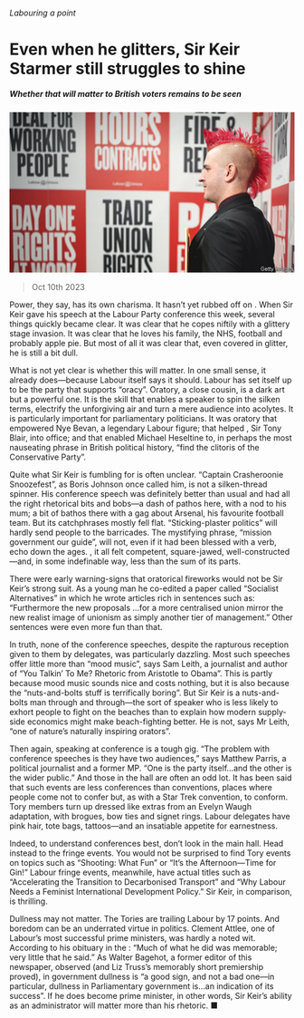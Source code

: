 ###### Labouring a point

# Even when he glitters, Sir Keir Starmer still struggles to shine 

##### Whether that will matter to British voters remains to be seen 

![image](images/20231014_BRP003.jpg) 

> Oct 10th 2023 

Power, they say, has its own charisma. It hasn’t yet rubbed off on . When Sir Keir gave his speech at the Labour Party conference this week, several things quickly became clear. It was clear that he copes niftily with a glittery stage invasion. It was clear that he loves his family, the NHS, football and probably apple pie. But most of all it was clear that, even covered in glitter, he is still a bit dull. 

What is not yet clear is whether this will matter. In one small sense, it already does—because Labour itself says it should. Labour has set itself up to be the party that supports “oracy”. Oratory, a close cousin, is a dark art but a powerful one. It is the skill that enables a speaker to spin the silken terms, electrify the unforgiving air and turn a mere audience into acolytes. It is particularly important for parliamentary politicians. It was oratory that empowered Nye Bevan, a legendary Labour figure; that helped , Sir Tony Blair, into office; and that enabled Michael Heseltine to, in perhaps the most nauseating phrase in British political history, “find the clitoris of the Conservative Party”.

Quite what Sir Keir is fumbling for is often unclear. “Captain Crasheroonie Snoozefest”, as Boris Johnson once called him, is not a silken-thread spinner. His conference speech was definitely better than usual and had all the right rhetorical bits and bobs—a dash of pathos here, with a nod to his mum; a bit of bathos there with a gag about Arsenal, his favourite football team. But its catchphrases mostly fell flat. “Sticking-plaster politics” will hardly send people to the barricades. The mystifying phrase, “mission government our guide”, will not, even if it had been blessed with a verb, echo down the ages. , it all felt competent, square-jawed, well-constructed—and, in some indefinable way, less than the sum of its parts.

There were early warning-signs that oratorical fireworks would not be Sir Keir’s strong suit. As a young man he co-edited a paper called “Socialist Alternatives” in which he wrote articles rich in sentences such as: “Furthermore the new proposals …for a more centralised union mirror the new realist image of unionism as simply another tier of management.” Other sentences were even more fun than that. 

In truth, none of the conference speeches, despite the rapturous reception given to them by delegates, was particularly dazzling. Most such speeches offer little more than “mood music”, says Sam Leith, a journalist and author of “You Talkin’ To Me? Rhetoric from Aristotle to Obama”. This is partly because mood music sounds nice and costs nothing, but it is also because the “nuts-and-bolts stuff is terrifically boring”. But Sir Keir is a nuts-and-bolts man through and through—the sort of speaker who is less likely to exhort people to fight on the beaches than to explain how modern supply-side economics might make beach-fighting better. He is not, says Mr Leith, “one of nature’s naturally inspiring orators”.

Then again, speaking at conference is a tough gig. “The problem with conference speeches is they have two audiences,” says Matthew Parris, a political journalist and a former MP. “One is the party itself…and the other is the wider public.” And those in the hall are often an odd lot. It has been said that such events are less conferences than conventions, places where people come not to confer but, as with a Star Trek convention, to conform. Tory members turn up dressed like extras from an Evelyn Waugh adaptation, with brogues, bow ties and signet rings. Labour delegates have pink hair, tote bags, tattoos—and an insatiable appetite for earnestness. 

Indeed, to understand conferences best, don’t look in the main hall. Head instead to the fringe events. You would not be surprised to find Tory events on topics such as “Shooting: What Fun” or “It’s the Afternoon—Time for Gin!” Labour fringe events, meanwhile, have actual titles such as “Accelerating the Transition to Decarbonised Transport” and “Why Labour Needs a Feminist International Development Policy.” Sir Keir, in comparison, is thrilling. 

Dullness may not matter. The Tories are trailing Labour by 17 points. And boredom can be an underrated virtue in politics. Clement Attlee, one of Labour’s most successful prime ministers, was hardly a noted wit. According to his obituary in the : “Much of what he did was memorable; very little that he said.” As Walter Bagehot, a former editor of this newspaper, observed (and Liz Truss’s memorably short premiership proved), in government dullness is “a good sign, and not a bad one—in particular, dullness in Parliamentary government is…an indication of its success”. If he does become prime minister, in other words, Sir Keir’s ability as an administrator will matter more than his rhetoric. ■


